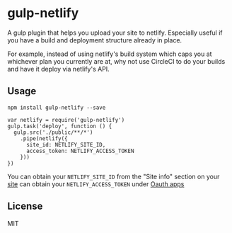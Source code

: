 # gulp-netlify

A gulp plugin that helps you upload your site to netlify. Especially useful
if you have a build and deployment structure already in place.

For example, instead of using netlify's build system which caps you at
whichever plan you currently are at, why not use CircleCI to do your builds
and have it deploy via netlify's API.

## Usage

```
npm install gulp-netlify --save
```

```
var netlify = require('gulp-netlify')
gulp.task('deploy', function () {
  gulp.src('./public/**/*')
    .pipe(netlify({
      site_id: NETLIFY_SITE_ID,
      access_token: NETLIFY_ACCESS_TOKEN
    }))
})
```

You can obtain your `NETLIFY_SITE_ID` from the "Site info" section on your
[site](https://app.netlify.com/sites)
can obtain your `NETLIFY_ACCESS_TOKEN` under
[Oauth apps](https://app.netlify.com/applications)

## License

MIT
